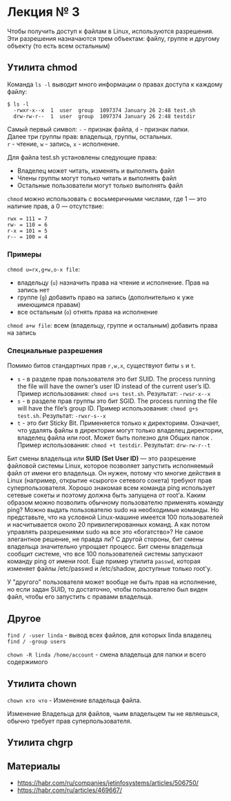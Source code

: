 # Лекция № 3

Чтобы получить доступ к файлам в Linux, используются разрешения. Эти разрешения назначаются трем объектам: файлу, группе и другому объекту (то есть всем остальным)

## Утилита chmod

Команда `ls -l` выводит много информации о правах доступа к каждому файлу:

```
$ ls -l
  -rwxr-x--x  1  user  group  1097374 January 26 2:48 test.sh
  drw-rw-r--  1  user  group  1097374 January 26 2:48 testdir
```

Самый первый символ: `-` - признак файла, `d` - признак папки.  
Далее три группы прав: владельца, группы, остальных.  
`r` - чтение, `w` - запись, `x` - исполнение.

Для файла test.sh установлены следующие права:
- Владелец может читать, изменять и выполнять файл
- Члены группы могут только читать и выполнять файл
- Остальные пользователи могут только выполнять файл
  
`chmod` можно использовать с восьмеричными числами, где 1 — это наличие прав, а 0 — отсутствие:

```
rwx = 111 = 7
rw- = 110 = 6
r-x = 101 = 5
r-- = 100 = 4
```

### Примеры

`chmod u=rx,g+w,o-x file`: 
- владельцу (`u`) назначить права на чтение и исполнение. Прав на запись нет
- группе (`g`) добавить право на запись (дополнительно к уже имеющимся правам)
- все остальным (`o`) отнять права на исполнение

`chmod a+w file`: всем (владельцу, группе и остальным) добавить права на запись

### Специальные разрешения

Помимо битов стандартных прав `r,w,x`, существуют биты `s` и `t`.

- `s` - в разделе прав пользователя это бит SUID. The process running the file will have the owner’s user ID instead of the current user’s ID. Пример использования: `chmod u+s test.sh`. Результат: `-rwsr-x--x`
- `s` - в разделе прав группы это бит SGID. The process running the file will have the file’s group ID. Пример использования: `chmod g+s test.sh`. Результат: `-rwxr-s--x`
- `t` - это бит Sticky Bit. Применяется только к директориям. Означает, что удалять файлы в директории могут только владелец директории, владелец файла или root. Может быть полезно для Общих папок . Пример использования: `chmod +t testdir`. Результат: `drw-rw-r--t`

Бит смены владельца или **SUID (Set User ID)** — это разрешение файловой системы Linux, которое позволяет запустить исполняемый файл от имени его владельца. Он нужен, потому что многие действия в Linux (например, открытие «сырого» сетевого сокета) требуют прав суперпользователя. Хорошо знакомая всем команда ping использует сетевые сокеты и поэтому должна быть запущена от root’а. Каким образом можно позволить обычному пользователю применять команду ping? Можно выдать пользователю sudo на необходимые команды. Но представьте, что на условной Linux-машине имеется 100 пользователей и насчитывается около 20 привилегированных команд. А как потом управлять разрешениями sudo на все это «богатство»? Не самое элегантное решение, не правда ли? С другой стороны, бит смены владельца значительно упрощает процесс. Бит смены владельца сообщит системе, что все 100 пользователей системы запускают команду ping от имени root. Еще пример утилита `passwd`, которая изменяет файлы /etc/passwd и /etc/shadow, доступные только root'у.

У "другого" пользователя может вообще не быть прав на исполнение, но если задан SUID, то достаточно, чтобы пользователю был виден файл, чтобы его запустить с правами владельца.

## Другое

`find / -user linda` - вывод всех файлов, для которых linda владелец
`find / -group users`

`chown -R linda /home/account` - смена владельца для папки и всего содержимого

## Утилита chown

`chown кто что` - Изменение владельца файла. 

Изменение Владельца для файлов, чьим владельцем ты не являешься, обычно требует прав суперпользователя.

## Утилита chgrp

## Материалы

- https://habr.com/ru/companies/jetinfosystems/articles/506750/
- https://habr.com/ru/articles/469667/

